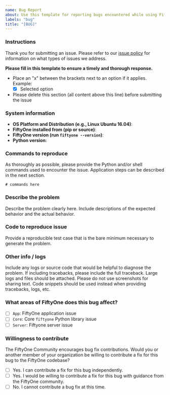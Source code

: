 ```yaml
---
name: Bug Report
about: Use this template for reporting bugs encountered while using FiftyOne.
labels: "bug"
title: "[BUG]"
---
```


### Instructions

Thank you for submitting an issue. Please refer to our
[issue policy](https://www.github.com/voxel51/fiftyone/blob/develop/ISSUE_POLICY.md)
for information on what types of issues we address.

**Please fill in this template to ensure a timely and thorough response.**

-   Place an "x" between the brackets next to an option if it applies. Example:
    -   [x] Selected option
-   Please delete this section (all content above this line) before submitting
    the issue

### System information

-   **OS Platform and Distribution (e.g., Linux Ubuntu 16.04)**:
-   **FiftyOne installed from (pip or source)**:
-   **FiftyOne version (run `fiftyone --version`)**:
-   **Python version**:

### Commands to reproduce

As thoroughly as possible, please provide the Python and/or shell commands used
to encounter the issue. Application steps can be described in the next section.

```
# commands here
```

### Describe the problem

Describe the problem clearly here. Include descriptions of the expected
behavior and the actual behavior.

### Code to reproduce issue

Provide a reproducible test case that is the bare minimum necessary to generate
the problem.

### Other info / logs

Include any logs or source code that would be helpful to diagnose the problem.
If including tracebacks, please include the full traceback. Large logs and
files should be attached. Please do not use screenshots for sharing text. Code
snippets should be used instead when providing tracebacks, logs, etc.

### What areas of FiftyOne does this bug affect?

-   [ ] `App`: FiftyOne application issue
-   [ ] `Core`: Core `fiftyone` Python library issue
-   [ ] `Server`: Fiftyone server issue

### Willingness to contribute

The FiftyOne Community encourages bug fix contributions. Would you or another
member of your organization be willing to contribute a fix for this bug to the
FiftyOne codebase?

-   [ ] Yes. I can contribute a fix for this bug independently.
-   [ ] Yes. I would be willing to contribute a fix for this bug with guidance
        from the FiftyOne community.
-   [ ] No. I cannot contribute a bug fix at this time.
